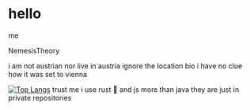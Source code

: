 # hello

me

NemesisTheory

i am not austrian nor live in austria ignore the location bio i have no clue how it was set to vienna

[![Top Langs](https://github-readme-stats.vercel.app/api/top-langs/?username=NemesisTheory&theme=radical&hide=actionscript,typescript,go,vue,swift,clojure,scala&layout=compact)](https://github.com/anuraghazra/github-readme-stats)
trust me i use rust 🚀 and js more than java they are just in private repositories
